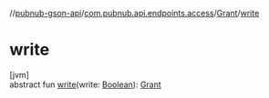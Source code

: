 //[pubnub-gson-api](../../../index.md)/[com.pubnub.api.endpoints.access](../index.md)/[Grant](index.md)/[write](write.md)

# write

[jvm]\
abstract fun [write](write.md)(write: [Boolean](https://kotlinlang.org/api/latest/jvm/stdlib/kotlin/-boolean/index.html)): [Grant](index.md)
